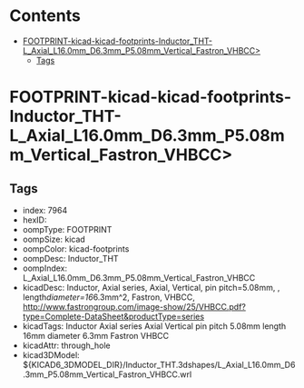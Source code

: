 



Contents
========

* [FOOTPRINT-kicad-kicad-footprints-Inductor_THT-L_Axial_L16.0mm_D6.3mm_P5.08mm_Vertical_Fastron_VHBCC>](#footprint-kicad-kicad-footprints-inductor_tht-l_axial_l160mm_d63mm_p508mm_vertical_fastron_vhbcc)
	* [Tags](#tags)

# FOOTPRINT-kicad-kicad-footprints-Inductor_THT-L_Axial_L16.0mm_D6.3mm_P5.08mm_Vertical_Fastron_VHBCC>

## Tags

- index: 7964
- hexID: 
- oompType: FOOTPRINT
- oompSize: kicad
- oompColor: kicad-footprints
- oompDesc: Inductor_THT
- oompIndex: L_Axial_L16.0mm_D6.3mm_P5.08mm_Vertical_Fastron_VHBCC
- kicadDesc: Inductor, Axial series, Axial, Vertical, pin pitch=5.08mm, , length*diameter=16*6.3mm^2, Fastron, VHBCC, http://www.fastrongroup.com/image-show/25/VHBCC.pdf?type=Complete-DataSheet&productType=series
- kicadTags: Inductor Axial series Axial Vertical pin pitch 5.08mm  length 16mm diameter 6.3mm Fastron VHBCC
- kicadAttr: through_hole
- kicad3DModel: ${KICAD6_3DMODEL_DIR}/Inductor_THT.3dshapes/L_Axial_L16.0mm_D6.3mm_P5.08mm_Vertical_Fastron_VHBCC.wrl
